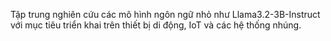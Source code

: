 Tập trung nghiên cứu các mô hình ngôn ngữ nhỏ như Llama3.2-3B-Instruct với mục tiêu triển khai trên thiết bị di động, IoT và các hệ thống nhúng.
